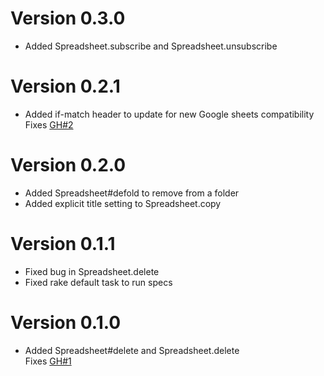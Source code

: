 Version 0.3.0
=========================

+ Added Spreadsheet.subscribe and Spreadsheet.unsubscribe  

Version 0.2.1
=========================

+ Added if-match header to update for new Google sheets compatibility  
  Fixes [GH#2](https://github.com/pikimal/google-cells/issues/2)

Version 0.2.0
=========================

+ Added Spreadsheet#defold to remove from a folder
+ Added explicit title setting to Spreadsheet.copy

Version 0.1.1
=========================

+ Fixed bug in Spreadsheet.delete  
+ Fixed rake default task to run specs  

Version 0.1.0
=========================

+ Added Spreadsheet#delete and Spreadsheet.delete  
  Fixes [GH#1](https://github.com/pikimal/google-cells/issues/1)

